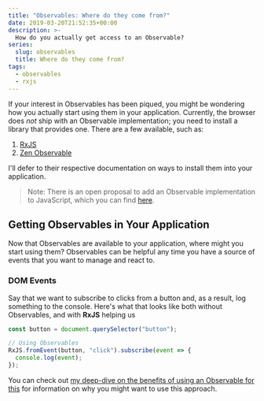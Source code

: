 ```yaml
---
title: "Observables: Where do they come from?"
date: 2019-03-20T21:52:35+00:00
description: >-
  How do you actually get access to an Observable?
series:
  slug: observables
  title: Where do they come from?
tags:
  - observables
  - rxjs
---
```


If your interest in Observables has been piqued, you might be wondering how you actually start using them in your application. Currently, the browser does _not_ ship with an Observable implementation; you need to install a library that provides one. There are a few available, such as:

1. [RxJS][rxjs]
2. [Zen Observable][zen-observable]

I'll defer to their respective documentation on ways to install them into your application.

> Note: There is an open proposal to add an Observable implementation to JavaScript, which you can find [here][observable-proposal].

## Getting Observables in Your Application

Now that Observables are available to your application, where might you start using them? Observables can be helpful any time you have a source of events that you want to manage and react to.

### DOM Events

Say that we want to subscribe to clicks from a button and, as a result, log something to the console. Here's what that looks like both without Observables, and with **RxJS** helping us

```javascript
const button = document.querySelector("button");

// Using Observables
RxJS.fromEvent(button, "click").subscribe(event => {
  console.log(event);
});
```

You can check out [my deep-dive on the benefits of using an Observable for this][event-handling-deep-dive] for information on why you might want to use this approach.

[rxjs]: https://rxjs.dev
[zen-observable]: https://github.com/zenparsing/zen-observable
[observable-proposal]: https://github.com/tc39/proposal-observable
[event-handling-deep-dive]: /observables-use-case-event-listening
